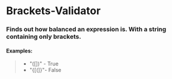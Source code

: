 # Brackets-Validator
### Finds out how balanced an expression is. With a string containing only brackets.
#### Examples:
> - "([])" - True
> - "{[(]}"- False
